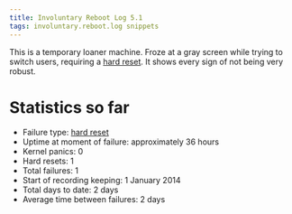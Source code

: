 ```yaml
---
title: Involuntary Reboot Log 5.1
tags: involuntary.reboot.log snippets
---
```


This is a temporary loaner machine. Froze at a gray screen while trying to switch users, requiring a [hard reset](/wiki/hard_reset). It shows every sign of not being very robust.

# Statistics so far

-   Failure type: [hard reset](/wiki/hard_reset)
-   Uptime at moment of failure: approximately 36 hours
-   Kernel panics: 0
-   Hard resets: 1
-   Total failures: 1
-   Start of recording keeping: 1 January 2014
-   Total days to date: 2 days
-   Average time between failures: 2 days
